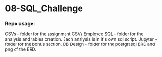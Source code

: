 # 08-SQL_Challenge

### Repo usage:
CSVs - folder for the assignment CSVs
Employee SQL - folder for the analysis and tables creation.  Each analysis is in it's own sql script.
Jupyter - folder for the bonus section.
DB Design - folder for the postgresql ERD and png of the ERD.
